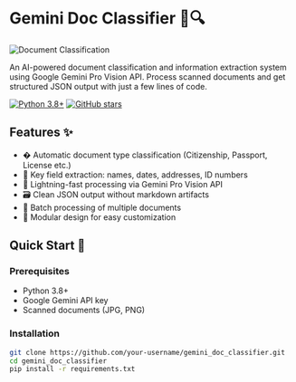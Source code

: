 # Gemini Doc Classifier 📄🔍

![Document Classification](https://via.placeholder.com/800x400?text=Gemini+Doc+Classifier)  <!-- Replace with actual banner -->

An AI-powered document classification and information extraction system using Google Gemini Pro Vision API. Process scanned documents and get structured JSON output with just a few lines of code.

[![Python 3.8+](https://img.shields.io/badge/python-3.8+-blue.svg)](https://www.python.org/downloads/)
[![GitHub stars](https://img.shields.io/github/stars/your-username/gemini-doc-classifier?style=social)](https://github.com/your-username/gemini-doc-classifier)

## Features ✨

- � Automatic document type classification (Citizenship, Passport, License etc.)
- 📑 Key field extraction: names, dates, addresses, ID numbers
- 🚀 Lightning-fast processing via Gemini Pro Vision API
- 🗃️ Clean JSON output without markdown artifacts
- 📁 Batch processing of multiple documents
- 🔧 Modular design for easy customization

## Quick Start 🚀

### Prerequisites
- Python 3.8+
- Google Gemini API key
- Scanned documents (JPG, PNG)

### Installation
```bash
git clone https://github.com/your-username/gemini_doc_classifier.git
cd gemini_doc_classifier
pip install -r requirements.txt
